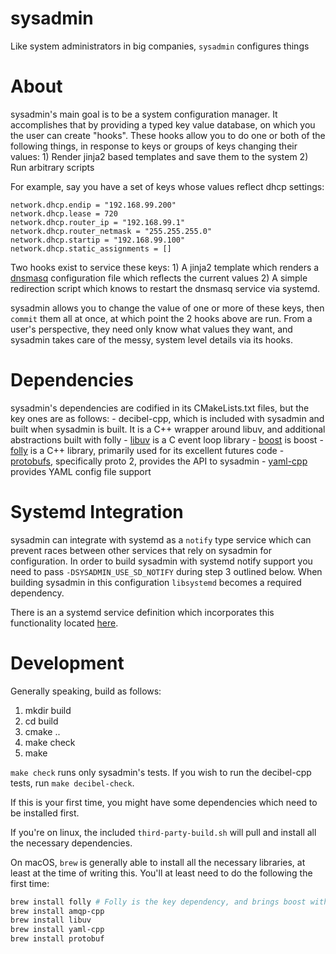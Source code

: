 sysadmin
========

Like system administrators in big companies, `sysadmin` configures things

About
=====

sysadmin's main goal is to be a system configuration manager. It accomplishes that
by providing a typed key value database, on which you the user can create "hooks".
These hooks allow you to do one or both of the following things, in response to
keys or groups of keys changing their values:
    1) Render jinja2 based templates and save them to the system
    2) Run arbitrary scripts

For example, say you have a set of keys whose values reflect dhcp settings:

```
network.dhcp.endip = "192.168.99.200"
network.dhcp.lease = 720
network.dhcp.router_ip = "192.168.99.1"
network.dhcp.router_netmask = "255.255.255.0"
network.dhcp.startip = "192.168.99.100"
network.dhcp.static_assignments = []
```

Two hooks exist to service these keys:
    1) A jinja2 template which renders a [dnsmasq](http://www.thekelleys.org.uk/dnsmasq/doc.html)
       configuration file which reflects the current values
    2) A simple redirection script which knows to restart the dnsmasq
       service via systemd.

sysadmin allows you to change the value of one or more of these keys, then `commit` them
all at once, at which point the 2 hooks above are run. From a user's perspective, they need
only know what values they want, and sysadmin takes care of the messy, system level details
via its hooks.

Dependencies
============

sysadmin's dependencies are codified in its CMakeLists.txt files, but the key ones are
as follows:
    - decibel-cpp, which is included with sysadmin and built when sysadmin is built. It
      is a C++ wrapper around libuv, and additional abstractions built with folly
    - [libuv](https://github.com/libuv/libuv) is a C event loop library
    - [boost](http://www.boost.org/) is boost
    - [folly](https://github.com/facebook/folly) is a C++ library, primarily used for
      its excellent futures code
    - [protobufs](https://developers.google.com/protocol-buffers/), specifically proto 2,
      provides the API to sysadmin
    - [yaml-cpp](https://github.com/jbeder/yaml-cpp) provides YAML config file support

Systemd Integration
===================

sysadmin can integrate with systemd as a `notify` type service which can
prevent races between other services that rely on sysadmin for configuration.
In order to build sysadmin with systemd notify support you need to pass
`-DSYSADMIN_USE_SD_NOTIFY` during step 3 outlined below. When building sysadmin
in this configuration `libsystemd` becomes a required dependency.

There is an a systemd service definition which incorporates this functionality
located [here](configs/prod/sysadmin-notify.service).

Development
===========

Generally speaking, build as follows:

1. mkdir build
2. cd build
3. cmake ..
4. make check
5. make

`make check` runs only sysadmin's tests. If you wish to run the decibel-cpp tests, run
`make decibel-check`.

If this is your first time, you might have some dependencies which need to be installed
first.

If you're on linux, the included `third-party-build.sh` will pull and install all
the necessary dependencies.

On macOS, `brew` is generally able to install all the necessary
libraries, at least at the time of writing this. You'll at least need to do the following
the first time:
```bash
brew install folly # Folly is the key dependency, and brings boost with it
brew install amqp-cpp
brew install libuv
brew install yaml-cpp
brew install protobuf
```
